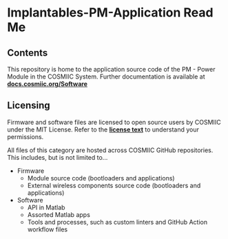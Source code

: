 # Implantables-PM-Application Read Me

## Contents
This repository is home to the application source code of the PM - Power Module in the COSMIIC System.
Further documentation is available at **[docs.cosmiic.org/Software](https://docs.cosmiic.org/Software)**

## Licensing
Firmware and software files are licensed to open source users by COSMIIC under the MIT License. Refer to the **[license text](https://mit-license.org/)** to understand your permissions.

All files of this category are hosted across COSMIIC GitHub repositories. This includes, but is not limited to...

- Firmware
    - Module source code (bootloaders and applications)
    - External wireless components source code (bootloaders and applications)
- Software
    - API in Matlab
    - Assorted Matlab apps
    - Tools and processes, such as custom linters and GitHub Action workflow files